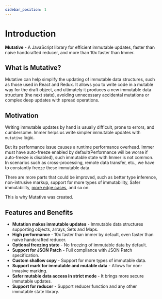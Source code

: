 ```yaml
---
sidebar_position: 1
---
```


# Introduction

**Mutative** - A JavaScript library for efficient immutable updates, faster than naive handcrafted reducer, and more than 10x faster than Immer.

## What is Mutative?

Mutative can help simplify the updating of immutable data structures, such as those used in React and Redux. It allows you to write code in a mutable way for the draft object, and ultimately it produces a new immutable data structure (the next state), avoiding unnecessary accidental mutations or complex deep updates with spread operations.

## Motivation

Writing immutable updates by hand is usually difficult, prone to errors, and cumbersome. Immer helps us write simpler immutable updates with `mutative` logic.

But its performance issue causes a runtime performance overhead. Immer must have auto-freeze enabled by default(Performance will be worse if auto-freeze is disabled), such immutable state with Immer is not common. In scenarios such as cross-processing, remote data transfer, etc., we have to constantly freeze these immutable data.

There are more parts that could be improved, such as better type inference, non-intrusive markup, support for more types of immutability, Safer immutability, [more edge cases](test/immer-non-support.test.ts), and so on.

This is why Mutative was created.

## Features and Benefits

- **Mutation makes immutable updates** - Immutable data structures supporting objects, arrays, Sets and Maps.
- **High performance** - 10x faster than immer by default, even faster than naive handcrafted reducer.
- **Optional freezing state** - No freezing of immutable data by default.
- **Support for JSON Patch** - Full compliance with JSON Patch specification.
- **Custom shallow copy** - Support for more types of immutable data.
- **Support mark for immutable and mutable data** - Allows for non-invasive marking.
- **Safer mutable data access in strict mode** - It brings more secure immutable updates.
- **Support for reducer** - Support reducer function and any other immutable state library.
